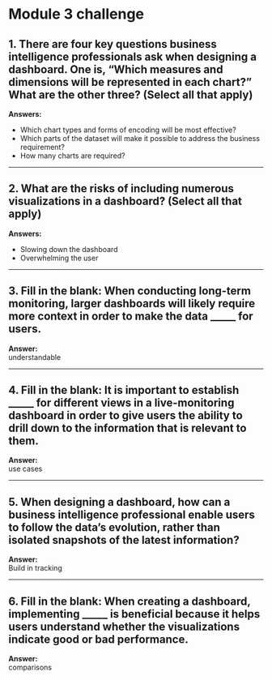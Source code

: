 # Module 3 challenge

## 1. There are four key questions business intelligence professionals ask when designing a dashboard. One is, “Which measures and dimensions will be represented in each chart?” What are the other three? (Select all that apply)  
**Answers:**  
- Which chart types and forms of encoding will be most effective?  
- Which parts of the dataset will make it possible to address the business requirement?  
- How many charts are required?

---

## 2. What are the risks of including numerous visualizations in a dashboard? (Select all that apply)  
**Answers:**  
- Slowing down the dashboard  
- Overwhelming the user  

---

## 3. Fill in the blank: When conducting long-term monitoring, larger dashboards will likely require more context in order to make the data _____ for users.  
**Answer:**  
understandable

---

## 4. Fill in the blank: It is important to establish _____ for different views in a live-monitoring dashboard in order to give users the ability to drill down to the information that is relevant to them.  
**Answer:**  
use cases

---

## 5. When designing a dashboard, how can a business intelligence professional enable users to follow the data’s evolution, rather than isolated snapshots of the latest information?  
**Answer:**  
Build in tracking

---

## 6. Fill in the blank: When creating a dashboard, implementing _____ is beneficial because it helps users understand whether the visualizations indicate good or bad performance.  
**Answer:**  
comparisons
